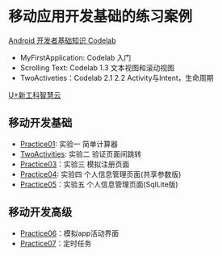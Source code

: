 # 移动应用开发基础的练习案例

[Android 开发者基础知识 Codelab](https://developer.android.com/courses/fundamentals-training/toc-v2?hl=zh-cn)

- MyFirstApplication: Codelab 入门
- Scrolling Text: Codelab 1.3 文本视图和滚动视图
- TwoActiveties：Codelab 2.1 2.2 Activity与Intent，生命周期

[U+新工科智慧云](https://www.eec-cn.com)

## 移动开发基础

- [Practice01](https://github.com/Zerolouis/Android-Practice/tree/master/Practice01): 实验一 简单计算器
- [TwoActivities](https://github.com/Zerolouis/Android-Practice/tree/master/TwoActivities): 实验二 验证页面间跳转
- [Practice03](https://github.com/Zerolouis/Android-Practice/tree/master/Practice03)：实验三 模拟注册页面
- [Practice04](https://github.com/Zerolouis/Android-Practice/tree/master/Practice04): 实验四 个人信息管理页面(共享参数版)
- [Practice05](https://github.com/Zerolouis/Android-Practice/tree/master/Practice05)：实验五 个人信息管理页面(SqlLite版)

## 移动开发高级

- [Practice06](https://github.com/Zerolouis/Android-Practice/tree/master/Practice06)：模拟app活动界面
- [Practice07](https://github.com/Zerolouis/Android-Practice/tree/master/Practice07)：定时任务